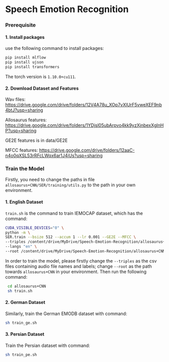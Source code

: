 # Speech Emotion Recognition

### Prerequisite

#### 1. Install packages
use the following command to install packages:

```sh
pip install mlflow
pip install ujson
pip install transformers
```
The torch version is `1.10.0+cu111`.

#### 2. Download Dataset and Features

Wav files: https://drive.google.com/drive/folders/12V4A78u_XOp7vXlUrF5vweXEF9nb4btJ?usp=sharing

Allosaurus features: https://drive.google.com/drive/folders/1YDjsl05ubArpvo4kk9yzXjnbexXgInHP?usp=sharing

GE2E features is in data/GE2E

MFCC features: https://drive.google.com/drive/folders/12aaC-n4o0qXSL53rRFcLWqx6ar1J4iUs?usp=sharing


### Train the Model
Firstly, you need to change the paths in file `allosaurus+CNN/SER/training/utils.py` to the path in your own environment.

#### 1. English Dataset

`train.sh` is the command to train IEMOCAP dataset, which has the command:
```sh
CUDA_VISIBLE_DEVICES="0" \
python -m \
SER.train --bsize 512 --accum 1 --lr 0.001 --GE2E --MFCC \
--triples /content/drive/MyDrive/Speech-Emotion-Recognition/allosaurus+CNN/iemocap/_iemocap_03F.train.csv \
--langs "en" \
--root /content/drive/MyDrive/Speech-Emotion-Recognition/allosaurus+CNN/ --experiment MSMARCO-psg --run msmarco.psg.rronly --maxsteps 20000
```

In order to train the model, please firstly change the `--triples` as the csv files containing audio file names and labels; change `--root` as the path towards `allosaurus+CNN` in your environment. Then run the following command:

```sh
 cd allosaurus+CNN
 sh train.sh
```

#### 2. German Dataset
Similarly, train the German EMODB dataset with command:
```sh
sh train_ge.sh
```

#### 3. Persian Dataset
Train the Persian dataset with command:
```sh
sh train_pe.sh
```
